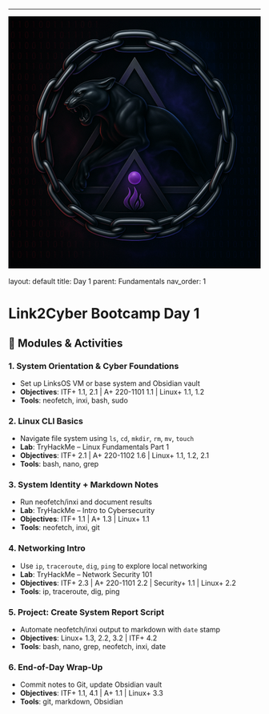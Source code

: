 ---
![Panther Icon](/assets/icons/icon-cyber-panther.png)

layout: default
title: Day 1
parent: Fundamentals
nav_order: 1

# Link2Cyber Bootcamp Day 1 
## 📘 Modules & Activities
### 1. System Orientation & Cyber Foundations
- Set up LinksOS VM or base system and Obsidian vault
- **Objectives**: ITF+ 1.1, 2.1 | A+ 220-1101 1.1 | Linux+ 1.1, 1.2
- **Tools**: neofetch, inxi, bash, sudo
### 2. Linux CLI Basics
- Navigate file system using `ls`, `cd`, `mkdir`, `rm`, `mv`, `touch`
- **Lab**: TryHackMe – Linux Fundamentals Part 1
- **Objectives**: ITF+ 2.1 | A+ 220-1102 1.6 | Linux+ 1.1, 1.2, 2.1
- **Tools**: bash, nano, grep
### 3. System Identity + Markdown Notes
- Run neofetch/inxi and document results
- **Lab**: TryHackMe – Intro to Cybersecurity
- **Objectives**: ITF+ 1.1 | A+ 1.3 | Linux+ 1.1
- **Tools**: neofetch, inxi, git
### 4. Networking Intro
- Use `ip`, `traceroute`, `dig`, `ping` to explore local networking
- **Lab**: TryHackMe – Network Security 101
- **Objectives**: ITF+ 2.3 | A+ 220-1101 2.2 | Security+ 1.1 | Linux+ 2.2
- **Tools**: ip, traceroute, dig, ping
### 5. Project: Create System Report Script
- Automate neofetch/inxi output to markdown with `date` stamp
- **Objectives**: Linux+ 1.3, 2.2, 3.2 | ITF+ 4.2
- **Tools**: bash, nano, grep, neofetch, inxi, date
### 6. End-of-Day Wrap-Up
- Commit notes to Git, update Obsidian vault
- **Objectives**: ITF+ 1.1, 4.1 | A+ 1.1 | Linux+ 3.3
- **Tools**: git, markdown, Obsidian
